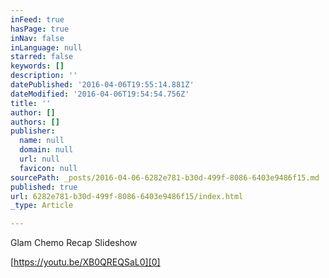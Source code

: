 ```yaml
---
inFeed: true
hasPage: true
inNav: false
inLanguage: null
starred: false
keywords: []
description: ''
datePublished: '2016-04-06T19:55:14.881Z'
dateModified: '2016-04-06T19:54:54.756Z'
title: ''
author: []
authors: []
publisher:
  name: null
  domain: null
  url: null
  favicon: null
sourcePath: _posts/2016-04-06-6282e781-b30d-499f-8086-6403e9486f15.md
published: true
url: 6282e781-b30d-499f-8086-6403e9486f15/index.html
_type: Article

---
```

Glam Chemo Recap Slideshow

[https://youtu.be/XB0QREQSaL0][0]

[0]: https://youtu.be/XB0QREQSaL0